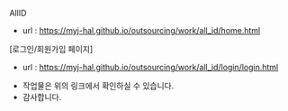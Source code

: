 AllID
- url : https://myj-hal.github.io/outsourcing/work/all_id/home.html

[로그인/회원가입 페이지]
- url : https://myj-hal.github.io/outsourcing/work/all_id/login/login.html

* 작업물은 위의 링크에서 확인하실 수 있습니다.
* 감사합니다.

